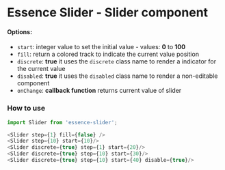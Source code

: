 # Essence Slider - Slider component

#### Options:
- `start`: integer value to set the initial value - values: **0** to **100**
- `fill`: return a colored track to indicate the current value position
- `discrete`: **true** it uses the `discrete` class name to render a indicator for the current value
- `disabled`: **true** it uses the `disabled` class name to render a non-editable component
- `onChange`: **callback function** returns current value of slider

### How to use
```js
import Slider from 'essence-slider';

<Slider step={1} fill={false} />
<Slider step={10} start={10}/>
<Slider discrete={true} step={1} start={20}/>
<Slider discrete={true} step={10} start={30}/>
<Slider discrete={true} step={10} start={40} disable={true}/>
```